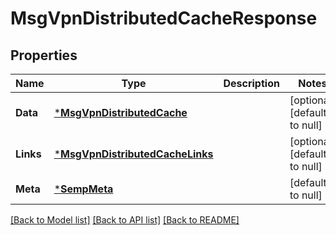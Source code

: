 # MsgVpnDistributedCacheResponse

## Properties
Name | Type | Description | Notes
------------ | ------------- | ------------- | -------------
**Data** | [***MsgVpnDistributedCache**](MsgVpnDistributedCache.md) |  | [optional] [default to null]
**Links** | [***MsgVpnDistributedCacheLinks**](MsgVpnDistributedCacheLinks.md) |  | [optional] [default to null]
**Meta** | [***SempMeta**](SempMeta.md) |  | [default to null]

[[Back to Model list]](../README.md#documentation-for-models) [[Back to API list]](../README.md#documentation-for-api-endpoints) [[Back to README]](../README.md)

